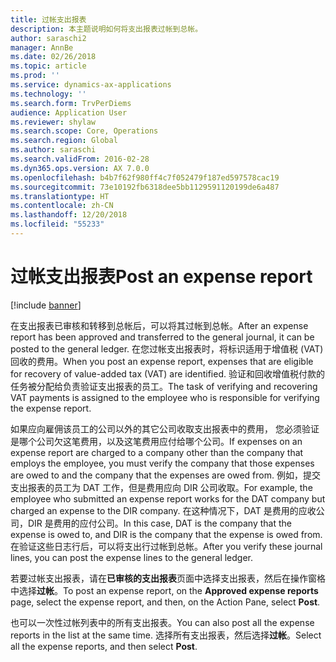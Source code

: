 ```yaml
---
title: 过帐支出报表
description: 本主题说明如何将支出报表过帐到总帐。
author: saraschi2
manager: AnnBe
ms.date: 02/26/2018
ms.topic: article
ms.prod: ''
ms.service: dynamics-ax-applications
ms.technology: ''
ms.search.form: TrvPerDiems
audience: Application User
ms.reviewer: shylaw
ms.search.scope: Core, Operations
ms.search.region: Global
ms.author: saraschi
ms.search.validFrom: 2016-02-28
ms.dyn365.ops.version: AX 7.0.0
ms.openlocfilehash: b4b7f62f980ff4c7f052479f187ed597578cac19
ms.sourcegitcommit: 73e10192fb6318dee5bb1129591120199de6a487
ms.translationtype: HT
ms.contentlocale: zh-CN
ms.lasthandoff: 12/20/2018
ms.locfileid: "55233"
---
```

# <a name="post-an-expense-report"></a><span data-ttu-id="f0056-103">过帐支出报表</span><span class="sxs-lookup"><span data-stu-id="f0056-103">Post an expense report</span></span>

[!include [banner](../includes/banner.md)]

<span data-ttu-id="f0056-104">在支出报表已审核和转移到总帐后，可以将其过帐到总帐。</span><span class="sxs-lookup"><span data-stu-id="f0056-104">After an expense report has been approved and transferred to the general journal, it can be posted to the general ledger.</span></span> <span data-ttu-id="f0056-105">在您过帐支出报表时，将标识适用于增值税 (VAT) 回收的费用。</span><span class="sxs-lookup"><span data-stu-id="f0056-105">When you post an expense report, expenses that are eligible for recovery of value-added tax (VAT) are identified.</span></span> <span data-ttu-id="f0056-106">验证和回收增值税付款的任务被分配给负责验证支出报表的员工。</span><span class="sxs-lookup"><span data-stu-id="f0056-106">The task of verifying and recovering VAT payments is assigned to the employee who is responsible for verifying the expense report.</span></span>

<span data-ttu-id="f0056-107">如果应向雇佣该员工的公司以外的其它公司收取支出报表中的费用， 您必须验证是哪个公司欠这笔费用，以及这笔费用应付给哪个公司。</span><span class="sxs-lookup"><span data-stu-id="f0056-107">If expenses on an expense report are charged to a company other than the company that employs the employee, you must verify the company that those expenses are owed to and the company that the expenses are owed from.</span></span> <span data-ttu-id="f0056-108">例如，提交支出报表的员工为 DAT 工作，但是费用应向 DIR 公司收取。</span><span class="sxs-lookup"><span data-stu-id="f0056-108">For example, the employee who submitted an expense report works for the DAT company but charged an expense to the DIR company.</span></span> <span data-ttu-id="f0056-109">在这种情况下，DAT 是费用的应收公司，DIR 是费用的应付公司。</span><span class="sxs-lookup"><span data-stu-id="f0056-109">In this case, DAT is the company that the expense is owed to, and DIR is the company that the expense is owed from.</span></span> <span data-ttu-id="f0056-110">在验证这些日志行后，可以将支出行过帐到总帐。</span><span class="sxs-lookup"><span data-stu-id="f0056-110">After you verify these journal lines, you can post the expense lines to the general ledger.</span></span>

<span data-ttu-id="f0056-111">若要过帐支出报表，请在**已审核的支出报表**页面中选择支出报表，然后在操作窗格中选择**过帐**。</span><span class="sxs-lookup"><span data-stu-id="f0056-111">To post an expense report, on the **Approved expense reports** page, select the expense report, and then, on the Action Pane, select **Post**.</span></span>

<span data-ttu-id="f0056-112">也可以一次性过帐列表中的所有支出报表。</span><span class="sxs-lookup"><span data-stu-id="f0056-112">You can also post all the expense reports in the list at the same time.</span></span> <span data-ttu-id="f0056-113">选择所有支出报表，然后选择**过帐**。</span><span class="sxs-lookup"><span data-stu-id="f0056-113">Select all the expense reports, and then select **Post**.</span></span>
